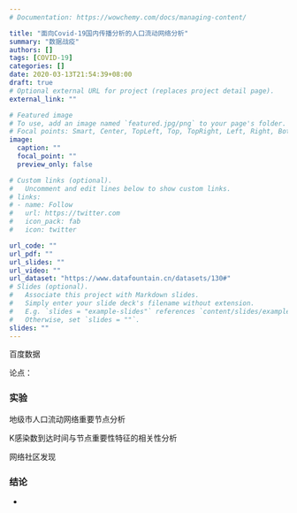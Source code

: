 ```yaml
---
# Documentation: https://wowchemy.com/docs/managing-content/

title: "面向Covid-19国内传播分析的人口流动网络分析"
summary: "数据战疫"
authors: []
tags: [COVID-19]
categories: []
date: 2020-03-13T21:54:39+08:00
draft: true
# Optional external URL for project (replaces project detail page).
external_link: ""

# Featured image
# To use, add an image named `featured.jpg/png` to your page's folder.
# Focal points: Smart, Center, TopLeft, Top, TopRight, Left, Right, BottomLeft, Bottom, BottomRight.
image:
  caption: ""
  focal_point: ""
  preview_only: false

# Custom links (optional).
#   Uncomment and edit lines below to show custom links.
# links:
# - name: Follow
#   url: https://twitter.com
#   icon_pack: fab
#   icon: twitter

url_code: ""
url_pdf: ""
url_slides: ""
url_video: ""
url_dataset: "https://www.datafountain.cn/datasets/130#"
# Slides (optional).
#   Associate this project with Markdown slides.
#   Simply enter your slide deck's filename without extension.
#   E.g. `slides = "example-slides"` references `content/slides/example-slides.md`.
#   Otherwise, set `slides = ""`.
slides: ""
---
```

百度数据

论点：
### 实验
地级市人口流动网络重要节点分析

K感染数到达时间与节点重要性特征的相关性分析

网络社区发现

### 结论
- 

